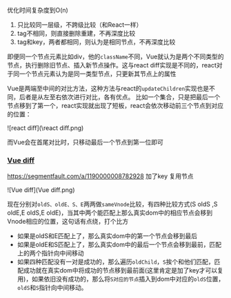 优化时间复杂度到O(n)

1. 只比较同一层级，不跨级比较（和React一样）
2. tag不相同，则直接删除重建，不再深度比较
4. tag和key，两者都相同，则认为是相同节点，不再深度比较

即便同一个节点元素比如div，他的`className`不同，Vue就认为是两个不同类型的节点，执行删除旧节点、插入新节点操作。这与react diff实现是不同的，react对于同一个节点元素认为是同一类型节点，只更新其节点上的属性

Vue是两端至中间的对比方法，这种方法与react的`updateChildren`实现也是不同，后者是从左至右依次进行对比，各有优点。
 比如一个集合，只是把最后一个节点移到了第一个，react实现就出现了短板，react会依次移动前三个节点到对应的位置：

![react diff](\react diff.png)

而Vue会在首尾对比时，只移动最后一个节点到第一位即可





### [Vue diff](https://www.cnblogs.com/wind-lanyan/p/9061684.html)

https://segmentfault.com/a/1190000008782928 加了key 复用节点	

![Vue diff](Vue diff.png)

现在分别对`oldS、oldE、S、E`两两做`sameVnode`比较，有四种比较方式(S oldS ,S oldE,E oldS,E oldE)，当其中两个能匹配上那么真实dom中的相应节点会移到Vnode相应的位置，这句话有点绕，打个比方

- 如果是oldS和E匹配上了，那么真实dom中的第一个节点会移到最后
- 如果是oldE和S匹配上了，那么真实dom中的最后一个节点会移到最前，匹配上的两个指针向中间移动
- 如果四种匹配没有一对是成功的，那么遍历`oldChild`，`S`挨个和他们匹配，匹配成功就在真实dom中将成功的节点移到最前面(这里肯定是加了key才可以复用)，如果依旧没有成功的，那么将`S对应的节点`插入到dom中对应的`oldS`位置，`oldS`和`S`指针向中间移动。

